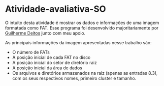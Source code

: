 # Atividade-avaliativa-SO
O intuito desta atividade é mostrar os dados e informações de uma imagem formatada como FAT. Esse programa foi desenvolvido majoritariamente por [Guilherme Deitos](https://github.com/GuilhermeDeitos) junto com meu apoio.

As principais informações da imagem apresentadas nesse trabalho são:
- O número de FATs
- A posição inicial de cada FAT no disco
- A posição inicial do setor de diretório raiz
- A posição inicial da área de dados
- Os arquivos e diretórios armazenados na raiz (apenas as entradas 8.3), com os seus respectivos nomes, primeiro cluster e tamanho.
